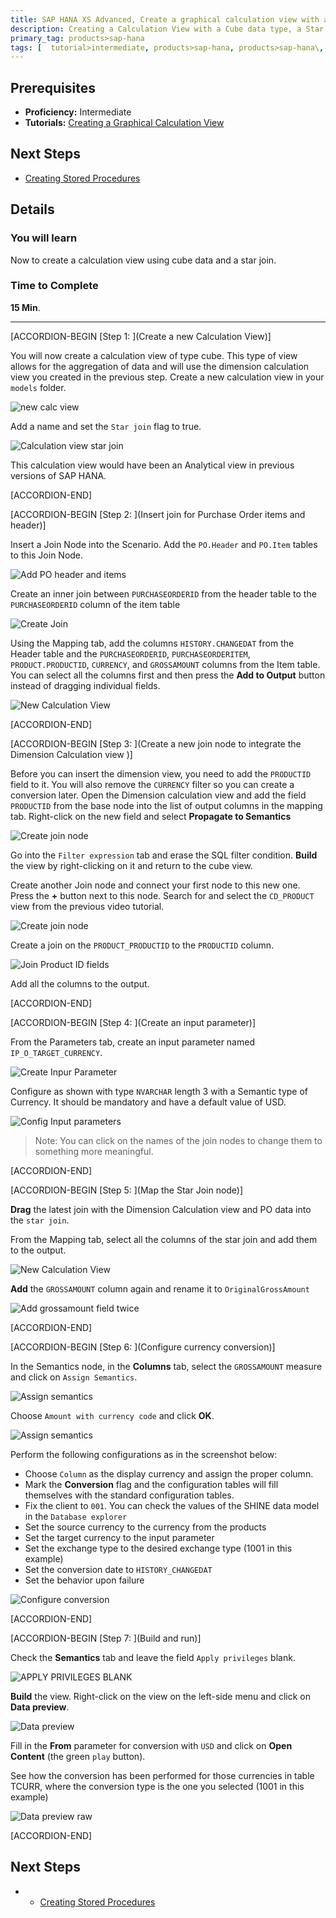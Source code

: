 ```yaml
---
title: SAP HANA XS Advanced, Create a graphical calculation view with a Star join
description: Creating a Calculation View with a Cube data type, a Star Join and a currency conversion
primary_tag: products>sap-hana
tags: [  tutorial>intermediate, products>sap-hana, products>sap-hana\,-express-edition   ]
---
```

## Prerequisites  
- **Proficiency:** Intermediate
- **Tutorials:** [Creating a Graphical Calculation View](http://www.sap.com/developer/tutorials/xsa-graphical-view.html)

## Next Steps
- [Creating Stored Procedures](http://www.sap.com/developer/tutorials/xsa-sqlscript-stored-proc.html)

## Details
### You will learn  
Now to create a calculation view using cube data and a star join.

### Time to Complete
**15 Min**.

---

[ACCORDION-BEGIN [Step 1: ](Create a new Calculation View)]

You will now create a calculation view of type cube. This type of view allows for the aggregation of data and will use the dimension calculation view you created in the previous step. Create a new calculation view in your `models` folder.![new calc view](1.png)Add a name and set the `Star join` flag to true.![Calculation view star join](2.png)This calculation view would have been an Analytical view in previous versions of SAP HANA.[ACCORDION-END][ACCORDION-BEGIN [Step 2: ](Insert join for Purchase Order items and header)]Insert a Join Node into the Scenario. Add the `PO.Header` and `PO.Item` tables to this Join Node.
![Add PO header and items](3.png)


Create an inner join between `PURCHASEORDERID` from the header table to the `PURCHASEORDERID` column of the item table

![Create Join](4.png)


Using the Mapping tab, add the columns `HISTORY.CHANGEDAT` from the Header table and the `PURCHASEORDERID`, `PURCHASEORDERITEM`, `PRODUCT.PRODUCTID`, `CURRENCY`, and `GROSSAMOUNT` columns from the Item table. You can select all the columns first and then press the **Add to Output** button instead of dragging individual fields.

![New Calculation View](5.png)


[ACCORDION-END]

[ACCORDION-BEGIN [Step 3: ](Create a new join node to integrate the Dimension Calculation view )]

Before you can insert the dimension view, you need to add the `PRODUCTID` field to it. You will also remove the `CURRENCY` filter so you can create a conversion later. Open the Dimension calculation view and add the field `PRODUCTID` from the base node into the list of output columns in the mapping tab. Right-click on the new field and select **Propagate to Semantics**

![Create join node](6_1.png)

Go into the `Filter expression` tab and erase the SQL filter condition. **Build** the view by right-clicking on it and return to the cube view.

Create another Join node and connect your first node to this new one. Press the **+** button next to this node. Search for and select the `CD_PRODUCT` view from the previous video tutorial.

![Create join node](6.png)

Create a join on the `PRODUCT_PRODUCTID` to the `PRODUCTID` column.

![Join Product ID fields](7.png)

Add all the columns to the output.


[ACCORDION-END]

[ACCORDION-BEGIN [Step 4: ](Create an input parameter)]

From the Parameters tab, create an input parameter named `IP_O_TARGET_CURRENCY`.

![Create Inpur Parameter](8.png)

Configure as shown with type `NVARCHAR` length 3 with a Semantic type of Currency. It should be mandatory and have a default value of USD.

![Config Input parameters](9.png)

>Note: You can click on the names of the join nodes to change them to something more meaningful.


[ACCORDION-END]

[ACCORDION-BEGIN [Step 5: ](Map the Star Join node)]

**Drag** the latest join with the Dimension Calculation view and PO data into the `star join`.

From the Mapping tab, select all the columns of the star join and add them to the output.

![New Calculation View](10.png)

**Add** the `GROSSAMOUNT` column again and rename it to `OriginalGrossAmount`

![Add grossamount field twice](10_1.png)


[ACCORDION-END]

[ACCORDION-BEGIN [Step 6: ](Configure currency conversion)]

In the Semantics node, in the **Columns** tab, select the `GROSSAMOUNT` measure and click on `Assign Semantics`.

![Assign semantics](11.png)

Choose `Amount with currency code` and click **OK**.

![Assign semantics](12.png)

Perform the following configurations as in the screenshot below:

- Choose `Column` as the display currency and assign the proper column.
- Mark the **Conversion** flag and the configuration tables will fill themselves with the standard configuration tables.
- Fix the client to `001`. You can check the values of the SHINE data model in the `Database explorer`
- Set the source currency to the currency from the products
- Set the target currency to the input parameter
- Set the exchange type to the desired exchange type (1001 in this example)
- Set the conversion date to `HISTORY_CHANGEDAT`
- Set the behavior upon failure

![Configure conversion](13.png)


[ACCORDION-END]

[ACCORDION-BEGIN [Step 7: ](Build and run)]

Check the **Semantics** tab and leave the field `Apply privileges` blank.

![APPLY PRIVILEGES BLANK](16.png)

**Build** the view. Right-click on the view on the left-side menu and click on **Data preview**.

![Data preview](14.png)

Fill in the **From** parameter for conversion with `USD` and click on **Open Content** (the green `play` button).

See how the conversion has been performed for those currencies in table TCURR, where the conversion type is the one you selected (1001 in this example)

![Data preview raw](15.png)


[ACCORDION-END]




## Next Steps
-  - [Creating Stored Procedures](http://www.sap.com/developer/tutorials/xsa-sqlscript-stored-proc.html)
